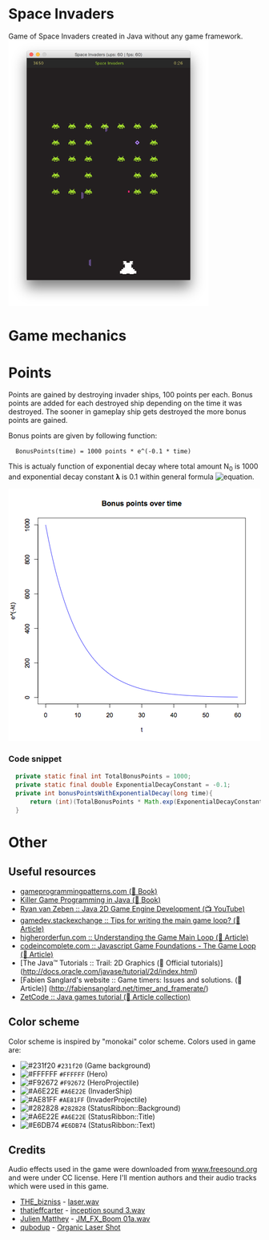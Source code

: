# Space Invaders
Game of Space Invaders created in Java without any game framework.
<img src="readme-resources/screenshot2.png" alt="Screenshot" width="400"/>

# Game mechanics
# Points
Points are gained by destroying invader ships, 100 points per each. Bonus points are added for each destroyed ship depending on the time it was destroyed. The sooner in gameplay ship gets destroyed the more bonus points are gained.

Bonus points are given by following function:
```
  BonusPoints(time) = 1000 points * e^(-0.1 * time)
```
This is actualy function of exponential decay where total amount N<sub>0</sub> is 1000 and exponential decay constant 𝛌 is 0.1 within general formula 
![equation](https://wikimedia.org/api/rest_v1/media/math/render/svg/baa07972d73b76745139edb5b4aa0aa3b9eac222).

![Bonus points plot](readme-resources/bonus-points-plot.png)

### Code snippet
``` Java
  private static final int TotalBonusPoints = 1000;
  private static final double ExponentialDecayConstant = -0.1;
  private int bonusPointsWithExponentialDecay(long time){
      return (int)(TotalBonusPoints * Math.exp(ExponentialDecayConstant * time));
  }
```

# Other

## Useful resources

* [gameprogrammingpatterns.com (📖 Book)](http://gameprogrammingpatterns.com/)
* [Killer Game Programming in Java (📖 Book)](https://www.amazon.com/Killer-Game-Programming-Andrew-Davison/dp/0596007302#immersive-view_1419346106105)
* [Ryan van Zeben :: Java 2D Game Engine Development (📺 YouTube)](https://www.youtube.com/playlist?list=PL8CAB66181A502179)
* [gamedev.stackexchange :: Tips for writing the main game loop? (📄 Article)](http://gamedev.stackexchange.com/questions/651/tips-for-writing-the-main-game-loop)
* [higherorderfun.com :: Understanding the Game Main Loop (📄 Article)](http://higherorderfun.com/blog/2010/08/17/understanding-the-game-main-loop/)
* [codeincomplete.com :: Javascript Game Foundations - The Game Loop (📄 Article)](http://codeincomplete.com/posts/javascript-game-foundations-the-game-loop/)
* [The Java™ Tutorials :: Trail: 2D Graphics (📄 Official tutorials)] (http://docs.oracle.com/javase/tutorial/2d/index.html)
* [Fabien Sanglard's website :: Game timers: Issues and solutions. (📄 Article)] (http://fabiensanglard.net/timer_and_framerate/)
* [ZetCode :: Java games tutorial (📄 Article collection)](http://zetcode.com/tutorials/javagamestutorial/)


## Color scheme
Color scheme is inspired by "monokai" color scheme. Colors used in game are:

* ![#231f20](http://placehold.it/15/231f20/000000?text=+) `#231f20` (Game background)
* ![#FFFFFF](http://placehold.it/15/FFFFFF/000000?text=+) `#FFFFFF` (Hero)
* ![#F92672](http://placehold.it/15/f03c15/000000?text=+) `#F92672` (HeroProjectile)
* ![#A6E22E](http://placehold.it/15/A6E22E/000000?text=+) `#A6E22E` (InvaderShip)
* ![#AE81FF](http://placehold.it/15/AE81FF/000000?text=+) `#AE81FF` (InvaderProjectile)
* ![#282828](http://placehold.it/15/282828/000000?text=+) `#282828` (StatusRibbon::Background)
* ![#A6E22E](http://placehold.it/15/A6E22E/000000?text=+) `#A6E22E` (StatusRibbon::Title)
* ![#E6DB74](http://placehold.it/15/E6DB74/000000?text=+) `#E6DB74` (StatusRibbon::Text)

## Credits
Audio effects used in the game were downloaded from www.freesound.org and were under CC license. Here I'll mention authors and their audio tracks which were used in this game.

* [THE_bizniss](https://www.freesound.org/people/THE_bizniss) - [laser.wav](https://www.freesound.org/people/THE_bizniss/sounds/39459/)
* [thatjeffcarter](https://www.freesound.org/people/thatjeffcarter) - [inception sound 3.wav](https://www.freesound.org/people/thatjeffcarter/sounds/106521)
* [Julien Matthey](https://www.freesound.org/people/Julien%20Matthey) - [JM_FX_Boom 01a.wav](https://www.freesound.org/people/Julien%20Matthey/sounds/201571)
* [qubodup](https://www.freesound.org/people/qubodup) - [Organic Laser Shot](https://www.freesound.org/people/qubodup/sounds/238991)
